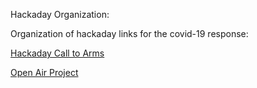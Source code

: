 Hackaday Organization: 

Organization of hackaday links for the covid-19 response: 

[Hackaday Call to Arms](https://hackaday.com/2020/03/12/ultimate-medical-hackathon-how-fast-can-we-design-and-deploy-an-open-source-ventilator/?fbclid=IwAR2xxfZzerdsIJ1gQt211iElQSOjhPG0cl6PNzf-9dB0FsD9Zkz05WA4Vqg)

[Open Air Project](https://www.projectopenair.org/)
